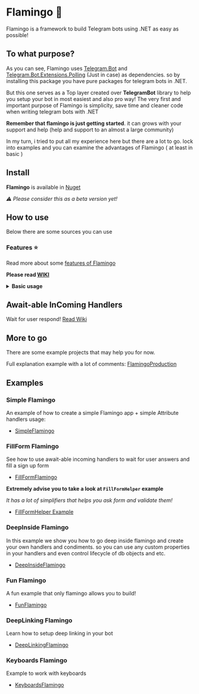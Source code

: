 
# Flamingo 🦩

Flamingo is a framework to build Telegram bots using .NET as easy as possible!

## To what purpose?

As you can see, Flamingo uses [Telegram.Bot](https://github.com/TelegramBots/Telegram.Bot) and [Telegram.Bot.Extensions.Polling](https://github.com/TelegramBots/Telegram.Bot.Extensions.Polling) (Just in case) as dependencies. so by installing this package you have pure packages for telegram bots in .NET.

But this one serves as a Top layer created over **TelegramBot** library to help you setup your bot in most easiest and also pro way! The very first and important purpose of Flamingo is simplicity, save time and cleaner code when writing telegram bots with .NET

**Remember that flamingo is just getting started**. it can grows with your support and help (help and support to an almost a large community)

In my turn, i tried to put all my experience here but there are a lot to go. lock into examples and you can examine the advantages of Flamingo ( at least in basic )

## Install

**Flamingo** is available in [Nuget](https://www.nuget.org/packages/Flamingo)

_⚠ Please consider this as a beta version yet!_

## How to use

Below there are some sources you can use

### Features ⭐️
Read more about some [features of Flamingo](https://github.com/immmdreza/FlamingoFramework/wiki/Features-%E2%AD%90%EF%B8%8F)

**Please read [WIKI](https://github.com/immmdreza/FlamingoFramework/wiki)**

<details>
  <summary> <b>Basic usage</b> </summary>

_After installing Flamingo through Nuget package manager, you can use it like example below:_

#### 1- First of all Create an instance of `FlamingoCore` class into your program main method

```cs
static async Task Main()
{
    var flamingo = await new FlamingoCore()
}
```

#### 2- Now is the time to initialize your bot. in order to do that you need a bot token
(You can make a new bot and get api token for it from [@BotFather](https://t.me/BotFather))

- bot token is something like: `123443536:Akhkhpoue_DLkhejbdkeaiDHJKFkjbjs_D`
- Use method InitBot to initialize the bot like below:

```cs
// Pass your bot token to the method
await flamingo.InitBot("123443536:Akhkhpoue_DLkhejbdkeaiDHJKFkjbjs_D")
```

_Remember, most of this library methods are `async`. meaning that you should `await` them and use them in an async function ( like `Main()` here )_


#### 3- Let's make our first handler. handlers are what you handle and process inComing updates the way you like.

- To quickly build a handler we Use `SimpleInComing<T>`. where T is update type like messages, callback queries, inline queries and etc.
- To make handler for incoming messages, The `T` is `Message` ( like `SimpleInComing<Message>` )

#### 4- Every incoming handler has 2 important parts: **Filter** and **Callback function**

- Filters job is obvious: filter incoming updates to receive exact update you want
- Callback function: this function is where you decide how to process incoming update that passed filters.

### Filters

Here we use two filters:

- ChatTypeFilter: to make sure the update is coming from private chat
- CommandFilter: to handle specified bot command like `/start`
- To Combine filters we bitwise operator `&` Meaning `AND`!

Your filters should be like below:

```cs
var chatFilter = new ChatTypeFilter<Message>(FlamingoChatType.Private);

var commandFilter new CommandFilter("start");
```

Later we'll combine them!

### Callback function

Callback function should take an `ICondiment<Message>` which contain everything you need to handle your updates, and should return a boolean as Task ( awaitable method )

Method structure should be like this:

```cs
private static async Task<bool> CallbackFunc(ICondiment<Message> cdmt)
{
    await cdmt.ReplyText("Just started!");
    return true;
}
```

We decided to reply to use command with a text message: `"Just started!"`.

`cdmt.ReplyText()` dose that for us. it's an extension method of `ICondiment<Message>`

#### 5- Now that our filters and callback function is ready, we should pass them to handler instance (3)

```cs
var startHandler = new SimpleInComing<Message>(CallbackFunc,
    chatFilter & commandFilter);
```

As you see we combined two filters with &, meaning both of them should pass!

#### 6- Now add your handler to the Flamingo

```cs
flamingo.AddInComing(startHandler);
```

#### 7- Start listening to updates

```cs
await flamingo.Fly();
```

Your `Program.cs` file should be like below:

```cs
using Flamingo;
using Flamingo.Condiments;
using Flamingo.Condiments.Extensions;
using Flamingo.Filters.MessageFilters;
using Flamingo.Filters.SharedFilters;
using Flamingo.Fishes.InComingFishes.SimpleInComings;
using Flamingo.Helpers.Types.Enums;
using System.Threading.Tasks;
using Telegram.Bot.Types;

namespace SimpleFlamingo
{
    class Program
    {
        static async Task Main()
        {
            var flamingo = new FlamingoCore();

            await flamingo.InitBot("1820608649:AAF_rimZO_y_RlYnTX2WnifXldL1GiIcxt4");

            var chatFilter = new ChatTypeFilter<Message>(FlamingoChatType.Private);

            var commandFilter = new CommandFilter("start");

            var startHandler = new SimpleInComing<Message>(CallbackFunc,
                chatFilter & commandFilter);

            flamingo.AddInComing(startHandler);

            await flamingo.Fly();
        }

        private static async Task<bool> CallbackFunc(ICondiment<Message> cdmt)
        {
            await cdmt.ReplyText("Just started!");
            return true;
        }
    }
}
```

#### 8- Send command `/start` to your bot and see what happens

#### You can write all of these using Attributes even more quicker

- [See SimpleFlamingo](https://github.com/immmdreza/FlamingoFramework/blob/master/Examples/SimpleFlamingo/Program.cs)

</details>

## Await-able InComing Handlers

Wait for user respond!
[Read Wiki](https://github.com/immmdreza/FlamingoFramework/wiki/Await-able-InComing-handlers)

## More to go

There are some example projects that may help you for now.

Full explanation example with a lot of comments:
[FlamingoProduction](https://github.com/immmdreza/FlamingoFramework/tree/master/FlamingoProduction)

## Examples

### Simple Flamingo

An example of how to create a simple Flamingo app + simple Attribute handlers usage:

- [SimpleFlamingo](https://github.com/immmdreza/FlamingoFramework/tree/master/Examples/SimpleFlamingo)

### FillForm Flamingo

See how to use await-able incoming handlers to wait for user answers and fill a sign up form

- [FillFormFlamingo](https://github.com/immmdreza/FlamingoFramework/tree/master/Examples/FillFormFlamingo)

**Extremely advise you to take a look at `FillFormHelper` example**

_It has a lot of simplifiers that helps you ask form and validate them!_

- [FillFormHelper Example](https://github.com/immmdreza/FlamingoFramework/blob/master/FlamingoProduction/InComings/Messages/MyAdvMessageInComing.cs)

### DeepInside Flamingo

In this example we show you how to go deep inside flamingo and create your own handlers and condiments. so you can use any custom properties in your handlers and even control lifecycle of db objects and etc.

- [DeepInsideFlamingo](https://github.com/immmdreza/FlamingoFramework/tree/master/Examples/DeepInsideFlamingo)

### Fun Flamingo

A fun example that only flamingo allows you to build!

- [FunFlamingo](https://github.com/immmdreza/FlamingoFramework/tree/master/Examples/FunFlamingo)

### DeepLinking Flamingo

Learn how to setup deep linking in your bot

- [DeepLinkingFlamingo](https://github.com/immmdreza/FlamingoFramework/tree/master/Examples/DeepLinkingFlamingo)

### Keyboards Flamingo

Example to work with keyboards

- [KeyboardsFlamingo](https://github.com/immmdreza/FlamingoFramework/tree/master/Examples/KeyboardsFlamingo)
